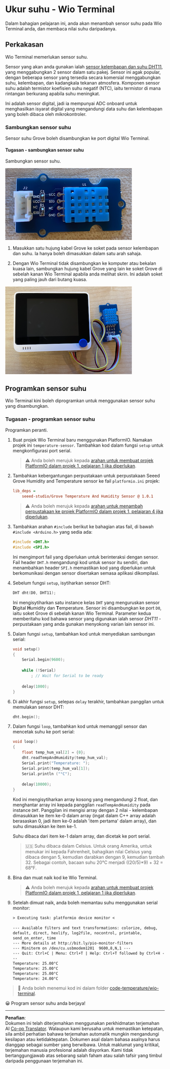 <!--
CO_OP_TRANSLATOR_METADATA:
{
  "original_hash": "59263d094f20b302053888cd236880c3",
  "translation_date": "2025-08-27T21:28:03+00:00",
  "source_file": "2-farm/lessons/1-predict-plant-growth/wio-terminal-temp.md",
  "language_code": "ms"
}
-->
# Ukur suhu - Wio Terminal

Dalam bahagian pelajaran ini, anda akan menambah sensor suhu pada Wio Terminal anda, dan membaca nilai suhu daripadanya.

## Perkakasan

Wio Terminal memerlukan sensor suhu.

Sensor yang akan anda gunakan ialah [sensor kelembapan dan suhu DHT11](https://www.seeedstudio.com/Grove-Temperature-Humidity-Sensor-DHT11.html), yang menggabungkan 2 sensor dalam satu pakej. Sensor ini agak popular, dengan beberapa sensor yang tersedia secara komersial menggabungkan suhu, kelembapan, dan kadangkala tekanan atmosfera. Komponen sensor suhu adalah termistor koefisien suhu negatif (NTC), iaitu termistor di mana rintangan berkurang apabila suhu meningkat.

Ini adalah sensor digital, jadi ia mempunyai ADC onboard untuk menghasilkan isyarat digital yang mengandungi data suhu dan kelembapan yang boleh dibaca oleh mikrokontroler.

### Sambungkan sensor suhu

Sensor suhu Grove boleh disambungkan ke port digital Wio Terminal.

#### Tugasan - sambungkan sensor suhu

Sambungkan sensor suhu.

![Sensor suhu Grove](../../../../../translated_images/grove-dht11.07f8eafceee170043efbb53e1d15722bd4e00fbaa9ff74290b57e9f66eb82c17.ms.png)

1. Masukkan satu hujung kabel Grove ke soket pada sensor kelembapan dan suhu. Ia hanya boleh dimasukkan dalam satu arah sahaja.

1. Dengan Wio Terminal tidak disambungkan ke komputer atau bekalan kuasa lain, sambungkan hujung kabel Grove yang lain ke soket Grove di sebelah kanan Wio Terminal apabila anda melihat skrin. Ini adalah soket yang paling jauh dari butang kuasa.

![Sensor suhu Grove disambungkan ke soket sebelah kanan](../../../../../translated_images/wio-temperature-sensor.2934928f38c7f79a68d24879d2c8986c78244696f931e2e33c293f426ecdc0ad.ms.png)

## Programkan sensor suhu

Wio Terminal kini boleh diprogramkan untuk menggunakan sensor suhu yang disambungkan.

### Tugasan - programkan sensor suhu

Programkan peranti.

1. Buat projek Wio Terminal baru menggunakan PlatformIO. Namakan projek ini `temperature-sensor`. Tambahkan kod dalam fungsi `setup` untuk mengkonfigurasi port serial.

    > ⚠️ Anda boleh merujuk kepada [arahan untuk membuat projek PlatformIO dalam projek 1, pelajaran 1 jika diperlukan](../../../1-getting-started/lessons/1-introduction-to-iot/wio-terminal.md#create-a-platformio-project).

1. Tambahkan kebergantungan perpustakaan untuk perpustakaan Seeed Grove Humidity and Temperature sensor ke fail `platformio.ini` projek:

    ```ini
    lib_deps =
        seeed-studio/Grove Temperature And Humidity Sensor @ 1.0.1
    ```

    > ⚠️ Anda boleh merujuk kepada [arahan untuk menambah perpustakaan ke projek PlatformIO dalam projek 1, pelajaran 4 jika diperlukan](../../../1-getting-started/lessons/4-connect-internet/wio-terminal-mqtt.md#install-the-wifi-and-mqtt-arduino-libraries).

1. Tambahkan arahan `#include` berikut ke bahagian atas fail, di bawah `#include <Arduino.h>` yang sedia ada:

    ```cpp
    #include <DHT.h>
    #include <SPI.h>
    ```

    Ini mengimport fail yang diperlukan untuk berinteraksi dengan sensor. Fail header `DHT.h` mengandungi kod untuk sensor itu sendiri, dan menambahkan header `SPI.h` memastikan kod yang diperlukan untuk berkomunikasi dengan sensor disertakan semasa aplikasi dikompilasi.

1. Sebelum fungsi `setup`, isytiharkan sensor DHT:

    ```cpp
    DHT dht(D0, DHT11);
    ```

    Ini mengisytiharkan satu instance kelas `DHT` yang menguruskan sensor **D**igital **H**umidity dan **T**emperature. Sensor ini disambungkan ke port `D0`, iaitu soket Grove di sebelah kanan Wio Terminal. Parameter kedua memberitahu kod bahawa sensor yang digunakan ialah sensor *DHT11* - perpustakaan yang anda gunakan menyokong varian lain sensor ini.

1. Dalam fungsi `setup`, tambahkan kod untuk menyediakan sambungan serial:

    ```cpp
    void setup()
    {
        Serial.begin(9600);
    
        while (!Serial)
            ; // Wait for Serial to be ready
    
        delay(1000);
    }
    ```

1. Di akhir fungsi `setup`, selepas `delay` terakhir, tambahkan panggilan untuk memulakan sensor DHT:

    ```cpp
    dht.begin();
    ```

1. Dalam fungsi `loop`, tambahkan kod untuk memanggil sensor dan mencetak suhu ke port serial:

    ```cpp
    void loop()
    {
        float temp_hum_val[2] = {0};
        dht.readTempAndHumidity(temp_hum_val);
        Serial.print("Temperature: ");
        Serial.print(temp_hum_val[1]);
        Serial.println ("°C");
    
        delay(10000);
    }
    ```

    Kod ini mengisytiharkan array kosong yang mengandungi 2 float, dan menghantar array ini kepada panggilan `readTempAndHumidity` pada instance `DHT`. Panggilan ini mengisi array dengan 2 nilai - kelembapan dimasukkan ke item ke-0 dalam array (ingat dalam C++ array adalah berasaskan 0, jadi item ke-0 adalah 'item pertama' dalam array), dan suhu dimasukkan ke item ke-1.

    Suhu dibaca dari item ke-1 dalam array, dan dicetak ke port serial.

    > 🇺🇸 Suhu dibaca dalam Celsius. Untuk orang Amerika, untuk menukar ini kepada Fahrenheit, bahagikan nilai Celsius yang dibaca dengan 5, kemudian darabkan dengan 9, kemudian tambah 32. Sebagai contoh, bacaan suhu 20°C menjadi ((20/5)*9) + 32 = 68°F.

1. Bina dan muat naik kod ke Wio Terminal.

    > ⚠️ Anda boleh merujuk kepada [arahan untuk membuat projek PlatformIO dalam projek 1, pelajaran 1 jika diperlukan](../../../1-getting-started/lessons/1-introduction-to-iot/wio-terminal.md#write-the-hello-world-app).

1. Setelah dimuat naik, anda boleh memantau suhu menggunakan serial monitor:

    ```output
    > Executing task: platformio device monitor <
    
    --- Available filters and text transformations: colorize, debug, default, direct, hexlify, log2file, nocontrol, printable, send_on_enter, time
    --- More details at http://bit.ly/pio-monitor-filters
    --- Miniterm on /dev/cu.usbmodem1201  9600,8,N,1 ---
    --- Quit: Ctrl+C | Menu: Ctrl+T | Help: Ctrl+T followed by Ctrl+H ---
    Temperature: 25.00°C
    Temperature: 25.00°C
    Temperature: 25.00°C
    Temperature: 24.00°C
    ```

> 💁 Anda boleh menemui kod ini dalam folder [code-temperature/wio-terminal](../../../../../2-farm/lessons/1-predict-plant-growth/code-temperature/wio-terminal).

😀 Program sensor suhu anda berjaya!

---

**Penafian**:  
Dokumen ini telah diterjemahkan menggunakan perkhidmatan terjemahan AI [Co-op Translator](https://github.com/Azure/co-op-translator). Walaupun kami berusaha untuk memastikan ketepatan, sila ambil perhatian bahawa terjemahan automatik mungkin mengandungi kesilapan atau ketidaktepatan. Dokumen asal dalam bahasa asalnya harus dianggap sebagai sumber yang berwibawa. Untuk maklumat yang kritikal, terjemahan manusia profesional adalah disyorkan. Kami tidak bertanggungjawab atas sebarang salah faham atau salah tafsir yang timbul daripada penggunaan terjemahan ini.